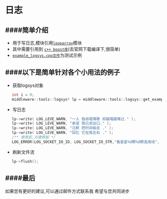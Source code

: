 日志
==========================================



####简单介绍
------------------------------------------
* 用于写日志,模块引用[`looparray`](https://github.com/NingLeixueR/middleware/tree/master/src/loop_array)模块
* 其中需要引用到 [`c++ boost库`](http://www.boost.org/)(去官网下载编译下,很简单)
* [`example_logsys.cpp文件`](https://github.com/NingLeixueR/middleware/blob/master/example/example_logsys.cpp)为测试示例


####以下是简单针对各个小用法的例子
------------------------------------------
* 获取logsys对象
```cpp
   int i = 0;
   middleware::tools::logsys* lp = middleware::tools::logsys::get_examples( i, "庄心妍");
```
* 写日志
```cpp
   lp->write( LOG_LEVE_WARN, "一人 独自唱情歌 却越唱越难过." );
   lp->write( LOG_LEVE_WARN, "承诺 我已说出口." );
   lp->write( LOG_LEVE_WARN, "沉默 把时间偷走 ." );
   lp->write( LOG_LEVE_WARN, "回忆 它在我左右 ." );
   /** 使用宏,方便排版 */
   LOG_ERROR(LOG_SOCKET_IO_ID, LOG_SOCKET_IO_STR,"看星星%d颗%d颗连成线", 1, 2 );
```
* 刷新文件流
```cpp
   lp->flush();
```

####最后
------------------------------------------
如果您有更好的建议,可以通过邮件方式联系我
希望与您共同进步
